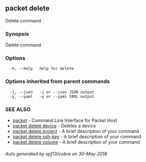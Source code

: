 ## packet delete

Delete command

### Synopsis

Delete command

### Options

```
  -h, --help   help for delete
```

### Options inherited from parent commands

```
  -j, --json   -j or --json JSON output
  -y, --yaml   -y or --yaml YAML output
```

### SEE ALSO

* [packet](packet.md)	 - Command Line Interface for Packet Host
* [packet delete device](packet_delete_device.md)	 - Deletes a device
* [packet delete project](packet_delete_project.md)	 - A brief description of your command
* [packet delete ssh-key](packet_delete_ssh-key.md)	 - A brief description of your command
* [packet delete volume](packet_delete_volume.md)	 - A brief description of your command

###### Auto generated by spf13/cobra on 30-May-2018
